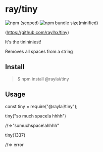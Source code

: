 # ray/tiny
![npm (scoped)](https://img.shields.io/badge/npm-2.0.0-blue.svg)
![npm bundle size(minified)](https://img.shields.io/badge/minified-entry%20point%20error-red.svg)

(https://github.com/raylhx/tiny)


It's the tinininiest!

Removes all spaces from a string

## Install

>$ npm install @raylai/tiny

## Usage
const tiny = require("@raylai/tiny");

tiny("so much space!a hhhh")

//=>"somuchspace!ahhhh"


tiny(1337)

//=> error
